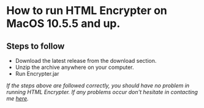 # How to run HTML Encrypter on MacOS 10.5.5 and up. #

## Steps to follow ##

  * Download the latest release from the download section.
  * Unzip the archive anywhere on your computer.
  * Run Encrypter.jar

_If the steps above are followed correctly, you should have no problem in running HTML Encrypter. If any problems occur don't hesitate in contacting me [here](http://www.htmlencrypter.call-to-action.ro/contact)._